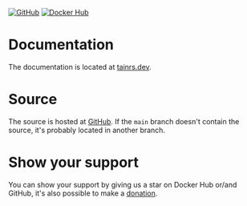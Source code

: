 [![GitHub](https://img.shields.io/github/stars/tainrs/base.svg?style=flat&label=github%20stars)](https://github.com)
[![Docker Hub](https://img.shields.io/docker/stars/tainrs/base.svg?style=flat&label=docker%20stars)](https://hub.docker.com/r/tainrs/base)

# Documentation

The documentation is located at [tainrs.dev](https://tainrs.dev).

# Source

The source is hosted at [GitHub](https://tainrs.dev/github). If the `main` branch doesn't contain the source, it's probably located in another branch.

# Show your support

You can show your support by giving us a star on Docker Hub or/and GitHub, it's also possible to make a [donation](https://tainrs.dev/donate).
